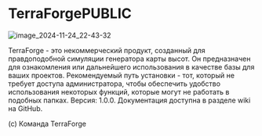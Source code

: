 # TerraForgePUBLIC

![image_2024-11-24_22-43-32](https://github.com/user-attachments/assets/47832d92-6a8d-470d-8b3b-0f3bc7ebda1a)

TerraForge - это некоммерческий продукт, созданный для правдоподобной симуляции генератора карты высот. Он предназначен для ознакомления или дальнейшего использования в качестве базы для ваших проектов. Рекомендуемый путь установки - тот, который не требует доступа администратора, чтобы обеспечить удобство использования некоторых функций, которые могут не работать в подобных папках. Версия: 1.0.0. Документация доступна в разделе wiki на GitHub.

(с) Команда TerraForge
